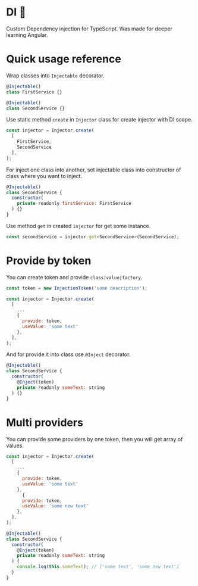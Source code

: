 # DI 🎎
Custom Dependency injection for TypeScript. Was made for deeper learning Angular.

# Quick usage reference

Wrap classes into ```Injectable``` decorator.
```js
@Injectable()
class FirstService {}

@Injectable()
class SecondService {}
```

Use static method ```create```  in ```Injector``` class for create injector with DI scope.

```js
const injector = Injector.create(
  [
    FirstService,
    SecondService
  ],
);
```

For inject one class into another, set injectable class into constructor of class where you want to inject.

```js
@Injectable()
class SecondService {
  constructor(
    private readonly firstService: FirstService
  ) {}
}
```

Use method ```get``` in created ```injector``` for get some instance.
```js
const secondService = injector.get<SecondService>(SecondService);
```

# Provide by token
You can create token and provide ```class|value|factory```.

```js
const token = new InjectionToken('some description');

const injector = Injector.create(
  [
    ...
    {
      provide: token,
      useValue: 'some text'
    },
  ],
);
```

And for provide it into class use ```@Inject``` decorator.

```js
@Injectable()
class SecondService {
  constructor(
    @Inject(token)
    private readonly someText: string
  ) {}
}
```

# Multi providers
You can provide some providers by one token, then you will get array of values.

```js
const injector = Injector.create(
  [
    ...
    {
      provide: token,
      useValue: 'some text'
    },
      {
      provide: token,
      useValue: 'some new text'
    },
  ],
);

@Injectable()
class SecondService {
  constructor(
    @Inject(token)
    private readonly someText: string
  ) {
    console.log(this.someText); // ['some text', 'some new text']
  }
}
```
